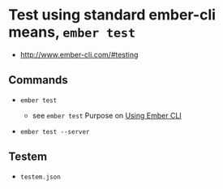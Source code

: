 # Test using standard ember-cli means, `ember test`

* http://www.ember-cli.com/#testing

## Commands

* `ember test`

  * see `ember test` Purpose on [Using Ember CLI][]
  
* `ember test --server`

[Using Ember CLI]: http://www.ember-cli.com/#using-ember-cli

## Testem

* `testem.json`
